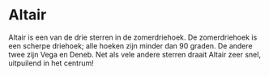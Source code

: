 # Altair

Altair is een van de drie sterren in de zomerdriehoek. De zomerdriehoek is een
scherpe driehoek; alle hoeken zijn minder dan 90 graden. De andere twee zijn
Vega en Deneb. Net als vele andere sterren draait Altair zeer snel, uitpuilend
in het centrum!
